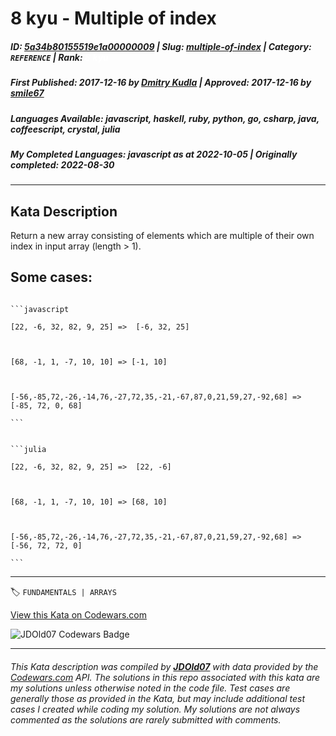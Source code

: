 # 8 kyu - Multiple of  index

##### **ID**: [5a34b80155519e1a00000009](https://www.codewars.com/kata/5a34b80155519e1a00000009) | **Slug**: [multiple-of-index](https://www.codewars.com/kata/5a34b80155519e1a00000009) | **Category**: `REFERENCE` | **Rank**: <span style="color:white">8 kyu</span>

##### **First Published**: 2017-12-16 ***by*** [Dmitry Kudla](https://www.codewars.com/users/Dmitry%20Kudla) | **Approved**: 2017-12-16 ***by*** [smile67](https://www.codewars.com/users/smile67)

##### **Languages Available**: javascript, haskell, ruby, python, go, csharp, java, coffeescript, crystal, julia

##### **My Completed Languages**: javascript ***as at*** 2022-10-05 | **Originally completed**: 2022-08-30

---

## Kata Description


Return a new array consisting of elements which are multiple of their own index in input array (length > 1).



## Some cases: 



````if-not:julia

```javascript

[22, -6, 32, 82, 9, 25] =>  [-6, 32, 25]



[68, -1, 1, -7, 10, 10] => [-1, 10]



[-56,-85,72,-26,-14,76,-27,72,35,-21,-67,87,0,21,59,27,-92,68] => [-85, 72, 0, 68]

```

````

````if:julia

```julia

[22, -6, 32, 82, 9, 25] =>  [22, -6]



[68, -1, 1, -7, 10, 10] => [68, 10]



[-56,-85,72,-26,-14,76,-27,72,35,-21,-67,87,0,21,59,27,-92,68] => [-56, 72, 72, 0]

```

````





---


🏷 `FUNDAMENTALS | ARRAYS`


[View this Kata on Codewars.com](https://www.codewars.com/kata/5a34b80155519e1a00000009)

![](https://www.codewars.com/users/jdold07/badges/large "JDOld07 Codewars Badge")

---

###### *This Kata description was compiled by [**JDOld07**](https://tpstech.dev) with data provided by the [Codewars.com](https://www.codewars.com) API.  The solutions in this repo associated with this kata are my solutions unless otherwise noted in the code file.  Test cases are generally those as provided in the Kata, but may include additional test cases I created while coding my solution.  My solutions are not always commented as the solutions are rarely submitted with comments.*
